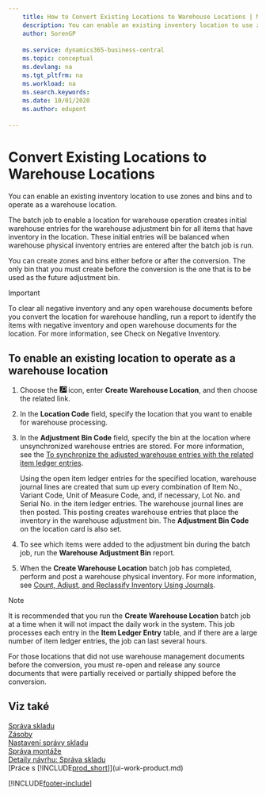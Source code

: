```yaml
---
    title: How to Convert Existing Locations to Warehouse Locations | Microsoft Docs
    description: You can enable an existing inventory location to use zones and bins and to operate as a warehouse location.
    author: SorenGP

    ms.service: dynamics365-business-central
    ms.topic: conceptual
    ms.devlang: na
    ms.tgt_pltfrm: na
    ms.workload: na
    ms.search.keywords:
    ms.date: 10/01/2020
    ms.author: edupont

---
```

# Convert Existing Locations to Warehouse Locations
You can enable an existing inventory location to use zones and bins and to operate as a warehouse location.

The batch job to enable a location for warehouse operation creates initial warehouse entries for the warehouse adjustment bin for all items that have inventory in the location. These initial entries will be balanced when warehouse physical inventory entries are entered after the batch job is run.

You can create zones and bins either before or after the conversion. The only bin that you must create before the conversion is the one that is to be used as the future adjustment bin.

> [!IMPORTANT]  
> To clear all negative inventory and any open warehouse documents before you convert the location for warehouse handling, run a report to identify the items with negative inventory and open warehouse documents for the location. For more information, see Check on Negative Inventory.

## To enable an existing location to operate as a warehouse location
1. Choose the ![Lightbulb that opens the Tell Me feature](media/ui-search/search_small.png "Tell me what you want to do") icon, enter **Create Warehouse Location**, and then choose the related link.
2. In the **Location Code** field, specify the location that you want to enable for warehouse processing.
3. In the **Adjustment Bin Code** field, specify the bin at the location where unsynchronized warehouse entries are stored. For more information, see the [To synchronize the adjusted warehouse entries with the related item ledger entries](inventory-how-count-adjust-reclassify.md#to-synchronize-the-adjusted-warehouse-entries-with-the-related-item-ledger-entries).

   Using the open item ledger entries for the specified location, warehouse journal lines are created that sum up every combination of Item No., Variant Code, Unit of Measure Code, and, if necessary, Lot No. and Serial No. in the item ledger entries. The warehouse journal lines are then posted. This posting creates warehouse entries that place the inventory in the warehouse adjustment bin. The **Adjustment Bin Code** on the location card is also set.

4. To see which items were added to the adjustment bin during the batch job, run the **Warehouse Adjustment Bin** report.
5. When the **Create Warehouse Location** batch job has completed, perform and post a warehouse physical inventory. For more information, see [Count, Adjust, and Reclassify Inventory Using Journals](inventory-how-count-adjust-reclassify.md).

> [!NOTE]  
> It is recommended that you run the **Create Warehouse Location** batch job at a time when it will not impact the daily work in the system. This job processes each entry in the **Item Ledger Entry** table, and if there are a large number of item ledger entries, the job can last several hours.

For those locations that did not use warehouse management documents before the conversion, you must re-open and release any source documents that were partially received or partially shipped before the conversion.

## Viz také
[Správa skladu](warehouse-manage-warehouse.md)    
[Zásoby](inventory-manage-inventory.md)    
[Nastavení správy skladu](warehouse-setup-warehouse.md)       
[Správa montáže](assembly-assemble-items.md)      
[Detaily návrhu: Správa skladu](design-details-warehouse-management.md)    
[Práce s [!INCLUDE[prod_short](includes/prod_short.md)]](ui-work-product.md)


[!INCLUDE[footer-include](includes/footer-banner.md)]